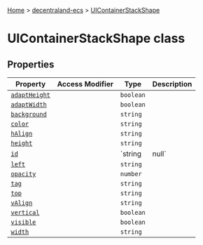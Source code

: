 [Home](./index) &gt; [decentraland-ecs](./decentraland-ecs.md) &gt; [UIContainerStackShape](./decentraland-ecs.uicontainerstackshape.md)

# UIContainerStackShape class

## Properties

|  Property | Access Modifier | Type | Description |
|  --- | --- | --- | --- |
|  [`adaptHeight`](./decentraland-ecs.uicontainerstackshape.adaptheight.md) |  | `boolean` |  |
|  [`adaptWidth`](./decentraland-ecs.uicontainerstackshape.adaptwidth.md) |  | `boolean` |  |
|  [`background`](./decentraland-ecs.uicontainerstackshape.background.md) |  | `string` |  |
|  [`color`](./decentraland-ecs.uicontainerstackshape.color.md) |  | `string` |  |
|  [`hAlign`](./decentraland-ecs.uicontainerstackshape.halign.md) |  | `string` |  |
|  [`height`](./decentraland-ecs.uicontainerstackshape.height.md) |  | `string` |  |
|  [`id`](./decentraland-ecs.uicontainerstackshape.id.md) |  | `string | null` |  |
|  [`left`](./decentraland-ecs.uicontainerstackshape.left.md) |  | `string` |  |
|  [`opacity`](./decentraland-ecs.uicontainerstackshape.opacity.md) |  | `number` |  |
|  [`tag`](./decentraland-ecs.uicontainerstackshape.tag.md) |  | `string` |  |
|  [`top`](./decentraland-ecs.uicontainerstackshape.top.md) |  | `string` |  |
|  [`vAlign`](./decentraland-ecs.uicontainerstackshape.valign.md) |  | `string` |  |
|  [`vertical`](./decentraland-ecs.uicontainerstackshape.vertical.md) |  | `boolean` |  |
|  [`visible`](./decentraland-ecs.uicontainerstackshape.visible.md) |  | `boolean` |  |
|  [`width`](./decentraland-ecs.uicontainerstackshape.width.md) |  | `string` |  |

